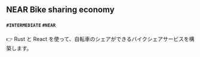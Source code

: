 ## NEAR Bike sharing economy

#### `#INTERMEDIATE` `#NEAR`

👉 Rust と React を使って、自転車のシェアができるバイクシェアサービスを構築します。